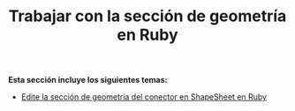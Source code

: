 ﻿---
title: Trabajar con la sección de geometría en Ruby
type: docs
weight: 140
url: /es/java/working-with-geometry-section-in-ruby/
---
**Esta sección incluye los siguientes temas:**

- [Edite la sección de geometría del conector en ShapeSheet en Ruby](/diagram/es/java/edit-connector-geometry-section-in-the-shapesheet-in-ruby/)

